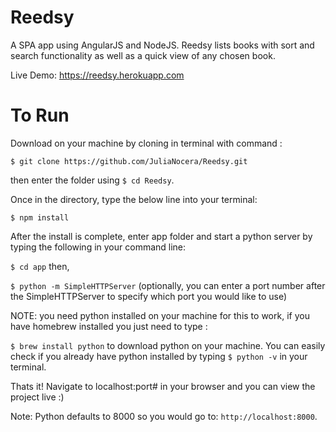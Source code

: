 # Reedsy
A SPA app using AngularJS and NodeJS. Reedsy lists books with sort and search functionality as well as a quick view of any chosen book. 

Live Demo: https://reedsy.herokuapp.com

# To Run 
Download on your machine by cloning in terminal with command :

```$ git clone https://github.com/JuliaNocera/Reedsy.git```

then enter the folder using `$ cd Reedsy`.

Once in the directory, type the below line into your terminal:

```$ npm install```

After the install is complete, enter app folder and start a python server by typing the following in your command line: 

```$ cd app```  then,

```$ python -m SimpleHTTPServer``` 
(optionally, you can enter a port number after the SimpleHTTPServer to specify which port you would like to use)

NOTE: you need python installed on your machine for this to work, if you have homebrew installed you just need to type : 

```$ brew install python``` to download python on your machine. You can easily check if you already have python installed by typing ```$ python -v``` in your terminal.

Thats it! Navigate to localhost:port# in your browser and you can view the project live :)

Note: Python defaults to 8000 so you would go to: ```http://localhost:8000```.
